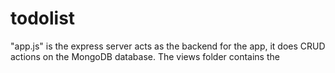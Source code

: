 # todolist
"app.js" is the express server acts as the backend for the app, it does CRUD actions on the MongoDB database. The views folder contains the 
